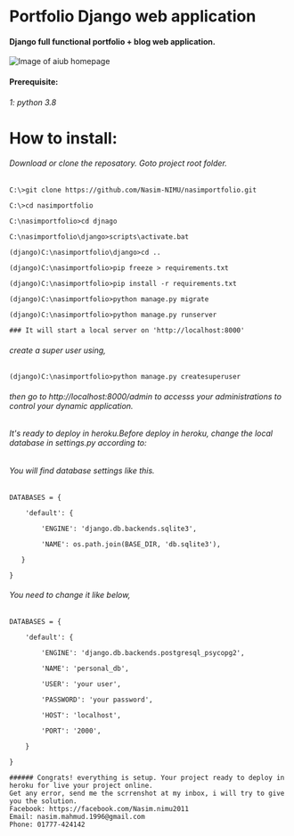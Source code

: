 # Portfolio Django web application
#### Django full functional portfolio + blog web application.
![Image of aiub homepage](https://github.com/nasim-007/nasimporfolio/blob/master/portfolio.png)

#### Prerequisite:
###### 1: python 3.8
# How to install:
###### Download or clone the reposatory. Goto project root folder.

```
C:\>git clone https://github.com/Nasim-NIMU/nasimportfolio.git

C:\>cd nasimportfolio

C:\nasimportfolio>cd djnago

C:\nasimportfolio\django>scripts\activate.bat

(django)C:\nasimportfolio\django>cd ..

(django)C:\nasimportfolio>pip freeze > requirements.txt

(django)C:\nasimportfolio>pip install -r requirements.txt

(django)C:\nasimportfolio>python manage.py migrate

(django)C:\nasimportfolio>python manage.py runserver
```

```
### It will start a local server on 'http://localhost:8000'
```

###### create a super user using,
```
(django)C:\nasimportfolio>python manage.py createsuperuser
```
###### then go to http://localhost:8000/admin to accesss your administrations to control your dynamic application.


###### It's ready to deploy in heroku.Before deploy in heroku, change the local database in settings.py according to:
###### You will find database settings like this.
```
DATABASES = {
    
    'default': {
        
        'ENGINE': 'django.db.backends.sqlite3',
        
        'NAME': os.path.join(BASE_DIR, 'db.sqlite3'),
   
   }

}
```

###### You need to change it like below,

```
DATABASES = {
    
    'default': {
        
        'ENGINE': 'django.db.backends.postgresql_psycopg2',
       
        'NAME': 'personal_db',
        
        'USER': 'your user',
        
        'PASSWORD': 'your password',
        
        'HOST': 'localhost',
        
        'PORT': '2000',
        
    }

}
```
```
###### Congrats! everything is setup. Your project ready to deploy in heroku for live your project online.
Get any error, send me the scrrenshot at my inbox, i will try to give you the solution.
Facebook: https://facebook.com/Nasim.nimu2011
Email: nasim.mahmud.1996@gmail.com
Phone: 01777-424142
```

